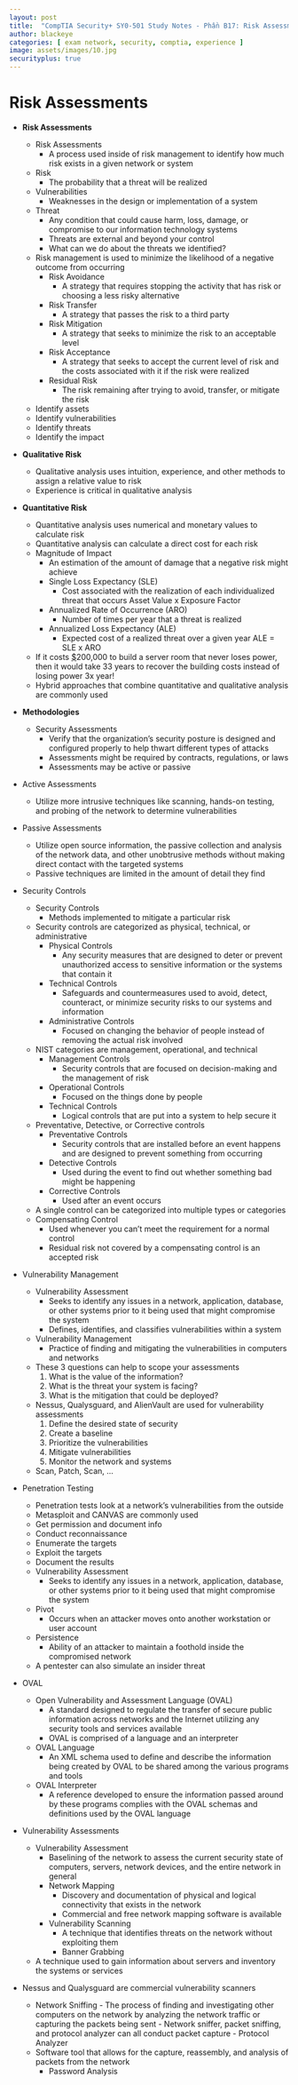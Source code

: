 ```yaml
---
layout: post
title:  "CompTIA Security+ SY0-501 Study Notes - Phần B17: Risk Assessments"
author: blackeye
categories: [ exam network, security, comptia, experience ]
image: assets/images/10.jpg
securityplus: true
---
```


# Risk Assessments
* **Risk Assessments**
    + Risk Assessments
        * A process used inside of risk management to identify how much risk
        exists in a given network or system
    + Risk
        * The probability that a threat will be realized
    + Vulnerabilities
        * Weaknesses in the design or implementation of a system
    + Threat
        * Any condition that could cause harm, loss, damage, or compromise to
        our information technology systems
        * Threats are external and beyond your control
        * What can we do about the threats we identified?
    + Risk management is used to minimize the likelihood of a negative outcome from occurring
        * Risk Avoidance
            - A strategy that requires stopping the activity that has risk or
            choosing a less risky alternative
        * Risk Transfer
            - A strategy that passes the risk to a third party
        * Risk Mitigation
            - A strategy that seeks to minimize the risk to an acceptable level
        * Risk Acceptance
            - A strategy that seeks to accept the current level of risk and the costs associated with it if the risk were realized
        * Residual Risk
            - The risk remaining after trying to avoid, transfer, or mitigate the risk
    + Identify assets
    + Identify vulnerabilities
    + Identify threats
    + Identify the impact

* **Qualitative Risk**
    + Qualitative analysis uses intuition, experience, and other methods to assign a
    relative value to risk
    + Experience is critical in qualitative analysis

* **Quantitative Risk**
    + Quantitative analysis uses numerical and monetary values to calculate risk
    + Quantitative analysis can calculate a direct cost for each risk
    + Magnitude of Impact
        * An estimation of the amount of damage that a negative risk might
        achieve
        * Single Loss Expectancy (SLE)
            - Cost associated with the realization of each individualized threat
            that occurs
            Asset Value x Exposure Factor
        * Annualized Rate of Occurrence (ARO)
            - Number of times per year that a threat is realized
        * Annualized Loss Expectancy (ALE)
            - Expected cost of a realized threat over a given year
ALE = SLE x ARO
    + If it costs [$]()200,000 to build a server room that never loses power, then it would take 33 years to recover the building costs instead of losing power 3x year!
    + Hybrid approaches that combine quantitative and qualitative analysis are commonly used

* **Methodologies**
    + Security Assessments
        * Verify that the organization’s security posture is designed and configured
        properly to help thwart different types of attacks
        * Assessments might be required by contracts, regulations, or laws
        * Assessments may be active or passive
* Active Assessments
    + Utilize more intrusive techniques like scanning, hands-on
    testing, and probing of the network to determine
    vulnerabilities

* Passive Assessments
    + Utilize open source information, the passive collection and
    analysis of the network data, and other unobtrusive
    methods without making direct contact with the targeted
    systems
    + Passive techniques are limited in the amount of detail they
    find

* Security Controls
    + Security Controls
        * Methods implemented to mitigate a particular risk
    + Security controls are categorized as physical, technical, or administrative
        * Physical Controls
            - Any security measures that are designed to deter or prevent
            unauthorized access to sensitive information or the systems that
            contain it
        * Technical Controls
            - Safeguards and countermeasures used to avoid, detect,
            counteract, or minimize security risks to our systems and
            information
        * Administrative Controls
            - Focused on changing the behavior of people instead of removing
            the actual risk involved
    + NIST categories are management, operational, and technical
        * Management Controls
            - Security controls that are focused on decision-making and the
            management of risk
        * Operational Controls
            - Focused on the things done by people
        * Technical Controls
            - Logical controls that are put into a system to help secure it
    + Preventative, Detective, or Corrective controls
        * Preventative Controls
            - Security controls that are installed before an event happens and
            are designed to prevent something from occurring
        * Detective Controls
            - Used during the event to find out whether something bad might
            be happening
        * Corrective Controls
            - Used after an event occurs
    + A single control can be categorized into multiple types or categories
    + Compensating Control
        * Used whenever you can’t meet the requirement for a normal control
        * Residual risk not covered by a compensating control is an accepted risk

* Vulnerability Management
    + Vulnerability Assessment
        * Seeks to identify any issues in a network, application, database, or other systems prior to it being used that might compromise the system
        * Defines, identifies, and classifies vulnerabilities within a system
    + Vulnerability Management
        * Practice of finding and mitigating the vulnerabilities in computers and networks
    + These 3 questions can help to scope your assessments
        1. What is the value of the information?
        2. What is the threat your system is facing?
        3. What is the mitigation that could be deployed?
    + Nessus, Qualysguard, and AlienVault are used for vulnerability assessments
        1. Define the desired state of security
        2. Create a baseline
        3. Prioritize the vulnerabilities
        4. Mitigate vulnerabilities
        5. Monitor the network and systems
    + Scan, Patch, Scan, …

* Penetration Testing
    + Penetration tests look at a network’s vulnerabilities from the outside
    + Metasploit and CANVAS are commonly used
    + Get permission and document info
    + Conduct reconnaissance
    + Enumerate the targets
    + Exploit the targets
    + Document the results
    + Vulnerability Assessment
        * Seeks to identify any issues in a network, application, database, or other
        systems prior to it being used that might compromise the system
    + Pivot
        * Occurs when an attacker moves onto another workstation or user
        account
    + Persistence
        * Ability of an attacker to maintain a foothold inside the compromised
        network
    + A pentester can also simulate an insider threat

* OVAL
    + Open Vulnerability and Assessment Language (OVAL)
        * A standard designed to regulate the transfer of secure public information
        across networks and the Internet utilizing any security tools and services
        available
        * OVAL is comprised of a language and an interpreter
    + OVAL Language
        * An XML schema used to define and describe the information being
        created by OVAL to be shared among the various programs and tools
    + OVAL Interpreter
        * A reference developed to ensure the information passed around by these
        programs complies with the OVAL schemas and definitions used by the
        OVAL language

* Vulnerability Assessments
    + Vulnerability Assessment
        * Baselining of the network to assess the current security state of
        computers, servers, network devices, and the entire network in general
        * Network Mapping
            - Discovery and documentation of physical and logical connectivity
            that exists in the network
            - Commercial and free network mapping software is available
        * Vulnerability Scanning
            - A technique that identifies threats on the network without
            exploiting them
            - Banner Grabbing
    + A technique used to gain information about servers and
    inventory the systems or services
* Nessus and Qualysguard are commercial vulnerability scanners
    * Network Sniffing
            - The process of finding and investigating other computers on the
            network by analyzing the network traffic or capturing the packets
            being sent
            - Network sniffer, packet sniffing, and protocol analyzer can all
            conduct packet capture
            - Protocol Analyzer
    + Software tool that allows for the capture, reassembly, and
    analysis of packets from the network
        * Password Analysis